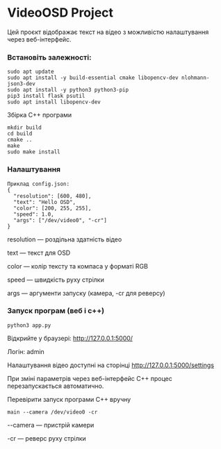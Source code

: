# VideoOSD Project

Цей проєкт відображає текст на відео з можливістю налаштування через веб-інтерфейс.

### Встановіть залежності:

```
sudo apt update
sudo apt install -y build-essential cmake libopencv-dev nlohmann-json3-dev
sudo apt install -y python3 python3-pip
pip3 install flask psutil
sudo apt install libopencv-dev
```

Збірка C++ програми

```
mkdir build
cd build
cmake ..
make
sudo make install
```

### Налаштування

```
Приклад config.json:
{
  "resolution": [600, 480],
  "text": "Hello OSD",
  "color": [200, 255, 255],
  "speed": 1.0,
  "args": ["/dev/video0", "-cr"]
}
```

resolution — роздільна здатність відео

text — текст для OSD

color — колір тексту та компаса у форматі RGB

speed — швидкість руху стрілки

args — аргументи запуску (камера, -cr для реверсу)

### Запуск програм (веб і с++)
```
python3 app.py
```

Відкрийте у браузері: http://127.0.0.1:5000/

Логін: admin

Налаштування відео доступні на сторінці http://127.0.0.1:5000/settings

При зміні параметрів через веб-інтерфейс C++ процес перезапускається автоматично.


Перевірити запуск програми C++ вручну
```
main --camera /dev/video0 -cr
```

--camera — пристрій камери

-cr — реверс руху стрілки
